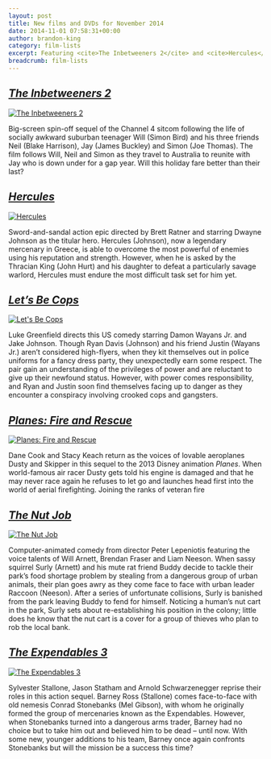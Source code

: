 ```yaml
---
layout: post
title: New films and DVDs for November 2014
date: 2014-11-01 07:58:31+00:00
author: brandon-king
category: film-lists
excerpt: Featuring <cite>The Inbetweeners 2</cite> and <cite>Hercules</cite>.
breadcrumb: film-lists
---
```

## [<cite>The Inbetweeners 2</cite>](http://suffolk.spydus.co.uk/cgi-bin/spydus.exe/ENQ/OPAC/BIBENQ/7661506?QRY=CTIBIB%3C%20IRN(5600571)&QRYTEXT=The%20inbetweeners%20movie%202%20%5Bvideorecording%5D)

[![The Inbetweeners 2](http://suffolklibraries.co.uk/wp-content/uploads/2014/10/inbetweeners2.jpg)](http://suffolk.spydus.co.uk/cgi-bin/spydus.exe/ENQ/OPAC/BIBENQ/7661506?QRY=CTIBIB%3C%20IRN(5600571)&QRYTEXT=The%20inbetweeners%20movie%202%20%5Bvideorecording%5D)

Big-screen spin-off sequel of the Channel 4 sitcom following the life of socially awkward suburban teenager Will (Simon Bird) and his three friends Neil (Blake Harrison), Jay (James Buckley) and Simon (Joe Thomas). The film follows Will, Neil and Simon as they travel to Australia to reunite with Jay who is down under for a gap year. Will this holiday fare better than their last?

## [<cite>Hercules</cite>](http://suffolk.spydus.co.uk/cgi-bin/spydus.exe/ENQ/OPAC/BIBENQ/7669164?QRY=CTIBIB%3C%20IRN(32304337)&QRYTEXT=Hercules%20%5Bvideorecording%5D)

[![Hercules](http://suffolklibraries.co.uk/wp-content/uploads/2014/10/hercules.jpg)](http://suffolk.spydus.co.uk/cgi-bin/spydus.exe/ENQ/OPAC/BIBENQ/7669164?QRY=CTIBIB%3C%20IRN(32304337)&QRYTEXT=Hercules%20%5Bvideorecording%5D)

Sword-and-sandal action epic directed by Brett Ratner and starring Dwayne Johnson as the titular hero. Hercules (Johnson), now a legendary mercenary in Greece, is able to overcome the most powerful of enemies using his reputation and strength. However, when he is asked by the Thracian King (John Hurt) and his daughter to defeat a particularly savage warlord, Hercules must endure the most difficult task set for him yet.

## [<cite>Let&#8217;s Be Cops</cite>](http://suffolk.spydus.co.uk/cgi-bin/spydus.exe/ENQ/OPAC/BIBENQ/7669855?QRY=CTIBIB%3C%20IRN(45373558)&QRYTEXT=Let%27s%20be%20cops%20%5Bvideorecording%5D)

[![Let's Be Cops](http://suffolklibraries.co.uk/wp-content/uploads/2014/10/letsbecops.jpg)](http://suffolk.spydus.co.uk/cgi-bin/spydus.exe/ENQ/OPAC/BIBENQ/7669855?QRY=CTIBIB%3C%20IRN(45373558)&QRYTEXT=Let%27s%20be%20cops%20%5Bvideorecording%5D)

Luke Greenfield directs this US comedy starring Damon Wayans Jr. and Jake Johnson. Though Ryan Davis (Johnson) and his friend Justin (Wayans Jr.) aren&#8217;t considered high-flyers, when they kit themselves out in police uniforms for a fancy dress party, they unexpectedly earn some respect. The pair gain an understanding of the privileges of power and are reluctant to give up their newfound status. However, with power comes responsibility, and Ryan and Justin soon find themselves facing up to danger as they encounter a conspiracy involving crooked cops and gangsters.

## [<cite>Planes: Fire and Rescue</cite>](http://suffolk.spydus.co.uk/cgi-bin/spydus.exe/ENQ/OPAC/BIBENQ/7705183?QRY=CTIBIB%3C%20IRN(5620439)&QRYTEXT=Planes%3A%20Fire%20and%20rescue%20%5Bvideorecording%5D)

[![Planes: Fire and Rescue](http://suffolklibraries.co.uk/wp-content/uploads/2014/10/planefirerescue.jpg)](http://suffolk.spydus.co.uk/cgi-bin/spydus.exe/ENQ/OPAC/BIBENQ/7705183?QRY=CTIBIB%3C%20IRN(5620439)&QRYTEXT=Planes%3A%20Fire%20and%20rescue%20%5Bvideorecording%5D)

Dane Cook and Stacy Keach return as the voices of lovable aeroplanes Dusty and Skipper in this sequel to the 2013 Disney animation <cite>Planes</cite>. When world-famous air racer Dusty gets told his engine is damaged and that he may never race again he refuses to let go and launches head first into the world of aerial firefighting. Joining the ranks of veteran fire

## [<cite>The Nut Job</cite>](http://suffolk.spydus.co.uk/cgi-bin/spydus.exe/ENQ/OPAC/BIBENQ/7676495?QRY=CTIBIB%3C%20IRN(41339376)&QRYTEXT=The%20nut%20job%20%5Bvideorecording%5D)

[![The Nut Job](http://suffolklibraries.co.uk/wp-content/uploads/2014/10/thenutjob.jpg)](http://suffolk.spydus.co.uk/cgi-bin/spydus.exe/ENQ/OPAC/BIBENQ/7676495?QRY=CTIBIB%3C%20IRN(41339376)&QRYTEXT=The%20nut%20job%20%5Bvideorecording%5D)

Computer-animated comedy from director Peter Lepeniotis featuring the voice talents of Will Arnett, Brendan Fraser and Liam Neeson. When sassy squirrel Surly (Arnett) and his mute rat friend Buddy decide to tackle their park&#8217;s food shortage problem by stealing from a dangerous group of urban animals, their plan goes awry as they come face to face with urban leader Raccoon (Neeson). After a series of unfortunate collisions, Surly is banished from the park leaving Buddy to fend for himself. Noticing a human&#8217;s nut cart in the park, Surly sets about re-establishing his position in the colony; little does he know that the nut cart is a cover for a group of thieves who plan to rob the local bank.

## [<cite>The Expendables 3</cite>](http://suffolk.spydus.co.uk/cgi-bin/spydus.exe/ENQ/OPAC/BIBENQ/7683606?QRY=CTIBIB%3C%20IRN(42901966)&QRYTEXT=The%20Expendables%203%20%5Bvideorecording%5D)

[![The Expendables 3](http://suffolklibraries.co.uk/wp-content/uploads/2014/10/expendables3.jpg)](http://suffolk.spydus.co.uk/cgi-bin/spydus.exe/ENQ/OPAC/BIBENQ/7683606?QRY=CTIBIB%3C%20IRN(42901966)&QRYTEXT=The%20Expendables%203%20%5Bvideorecording%5D)

Sylvester Stallone, Jason Statham and Arnold Schwarzenegger reprise their roles in this action sequel. Barney Ross (Stallone) comes face-to-face with old nemesis Conrad Stonebanks (Mel Gibson), with whom he originally formed the group of mercenaries known as the Expendables. However, when Stonebanks turned into a dangerous arms trader, Barney had no choice but to take him out and believed him to be dead &#8211; until now. With some new, younger additions to his team, Barney once again confronts Stonebanks but will the mission be a success this time?
